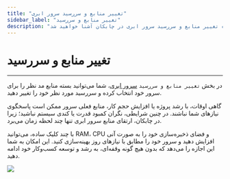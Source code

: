 ```yaml
---
title: "تغییر منابع و سررسید سرور ابری"
sidebar_label: "تغییر منابع و سررسید"
description: "در این بخش با نحوه تغییر منابع و سررسید سرور ابری در چابکان آشنا خواهید شد"
---
```


# تغییر منابع و سررسید
---

در بخش `تغییر منابع و سررسید` [سرور ابری](https://chabokan.net/products/cloudserver/)، شما می‌توانید بسته منابع مد نظر را برای سرور خود انتخاب کرده و سررسید مورد نظر خود را تغییر دهید.

گاهی اوقات، با رشد پروژه یا افزایش حجم کار، منابع فعلی سرور ممکن است پاسخگوی نیازهای شما نباشند. در چنین شرایطی، نگران کمبود قدرت یا کندی سیستم نباشید؛ زیرا در چابکان، ارتقای منابع سرور ابری تنها چند لحظه زمان می‌برد.

با چند کلیک ساده، می‌توانید RAM، CPU و فضای ذخیره‌سازی خود را به صورت آنی افزایش دهید و سرور خود را مطابق با نیازهای روز بهینه‌سازی کنید. این امکان به شما این اجازه را می‌دهد که بدون هیچ گونه وقفه‌ای، به رشد و توسعه کسب‌وکار خود ادامه دهید.

![](https://s1.chabokan.net/docs/images/cloud-server-resize.png)



